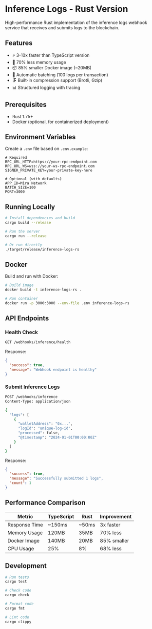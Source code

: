 # Inference Logs - Rust Version

High-performance Rust implementation of the inference logs webhook service that receives and submits logs to the blockchain.

## Features

- ⚡ 3-10x faster than TypeScript version
- 💾 70% less memory usage
- 📦 85% smaller Docker image (~20MB)
- 🔄 Automatic batching (100 logs per transaction)
- 🗜️ Built-in compression support (Brotli, Gzip)
- 📊 Structured logging with tracing

## Prerequisites

- Rust 1.75+
- Docker (optional, for containerized deployment)

## Environment Variables

Create a `.env` file based on `.env.example`:

```env
# Required
RPC_URL_HTTP=https://your-rpc-endpoint.com
RPC_URL_WS=wss://your-ws-rpc-endpoint.com
SIGNER_PRIVATE_KEY=your-private-key-here

# Optional (with defaults)
APP_ID=Mira Network
BATCH_SIZE=100
PORT=3000
```

## Running Locally

```bash
# Install dependencies and build
cargo build --release

# Run the server
cargo run --release

# Or run directly
./target/release/inference-logs-rs
```

## Docker

Build and run with Docker:

```bash
# Build image
docker build -t inference-logs-rs .

# Run container
docker run -p 3000:3000 --env-file .env inference-logs-rs
```

## API Endpoints

### Health Check
```bash
GET /webhooks/inference/health
```

Response:
```json
{
  "success": true,
  "message": "Webhook endpoint is healthy"
}
```

### Submit Inference Logs
```bash
POST /webhooks/inference
Content-Type: application/json

{
  "logs": [
    {
      "walletAddress": "0x...",
      "logId": "unique-log-id",
      "processed": false,
      "@timestamp": "2024-01-01T00:00:00Z"
    }
  ]
}
```

Response:
```json
{
  "success": true,
  "message": "Successfully submitted 1 logs",
  "count": 1
}
```

## Performance Comparison

| Metric | TypeScript | Rust | Improvement |
|--------|------------|------|-------------|
| Response Time | ~150ms | ~50ms | 3x faster |
| Memory Usage | 120MB | 35MB | 70% less |
| Docker Image | 140MB | 20MB | 85% smaller |
| CPU Usage | 25% | 8% | 68% less |

## Development

```bash
# Run tests
cargo test

# Check code
cargo check

# Format code
cargo fmt

# Lint code
cargo clippy
```

